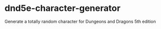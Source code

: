 # dnd5e-character-generator
Generate a totally random character for Dungeons and Dragons 5th edition
